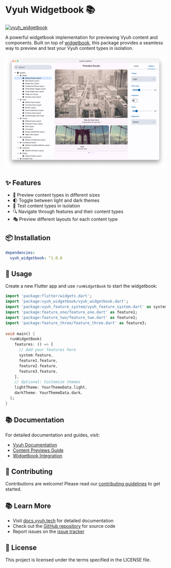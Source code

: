 # Vyuh Widgetbook 📚

[![vyuh_widgetbook](https://img.shields.io/pub/v/vyuh_widgetbook.svg?label=vyuh_widgetbook&logo=dart&color=blue&style=for-the-badge)](https://pub.dev/packages/vyuh_widgetbook)

A powerful widgetbook implementation for previewing Vyuh content and components. Built on top of [widgetbook](https://pub.dev/packages/widgetbook), this package provides a seamless way to preview and test your Vyuh content types in isolation.

![Vyuh Widgetbook showing content previews](doc/images/widgetbook.png)

## ✨ Features

- 📱 Preview content types in different sizes
- 🌓 Toggle between light and dark themes
- 🎯 Test content types in isolation
- 🔍 Navigate through features and their content types
- 🎭 Preview different layouts for each content type

## 📦 Installation

```yaml
dependencies:
  vyuh_widgetbook: ^1.0.0
```

## 🚀 Usage

Create a new Flutter app and use `runWidgetBook` to start the widgetbook:

```dart
import 'package:flutter/widgets.dart';
import 'package:vyuh_widgetbook/vyuh_widgetbook.dart';
import 'package:vyuh_feature_system/vyuh_feature_system.dart' as system;
import 'package:feature_one/feature_one.dart' as feature1;
import 'package:feature_two/feature_two.dart' as feature2;
import 'package:feature_three/feature_three.dart' as feature3;

void main() {
  runWidgetBook(
    features: () => [
      // Add your features here
      system.feature,
      feature1.feature,
      feature2.feature,
      feature3.feature,
    ],
    // Optional: Customize themes
    lightTheme: YourThemeData.light,
    darkTheme: YourThemeData.dark,
  );
}
```

## 📚 Documentation

For detailed documentation and guides, visit:
- [Vyuh Documentation](https://docs.vyuh.tech)
- [Content Previews Guide](https://docs.vyuh.tech/guides/cms/previews)
- [Widgetbook Integration](https://docs.vyuh.tech/guides/cms/widgetbook)

## 🤝 Contributing

Contributions are welcome! Please read our [contributing guidelines](https://github.com/vyuh-tech/vyuh/blob/main/CONTRIBUTING.md) to get started.

## 📚 Learn More

- Visit [docs.vyuh.tech](https://docs.vyuh.tech) for detailed documentation
- Check out the [GitHub repository](https://github.com/vyuh-tech/vyuh) for source code
- Report issues on the [issue tracker](https://github.com/vyuh-tech/vyuh/issues)

## 📄 License

This project is licensed under the terms specified in the LICENSE file.

